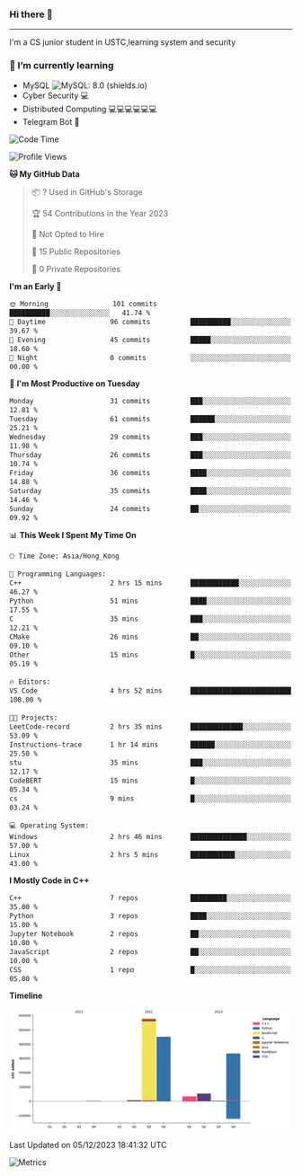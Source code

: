 ### Hi there 👋

<!--
**aozaki-touko/aozaki-touko** is a ✨ _special_ ✨ repository because its `README.md` (this file) appears on your GitHub profile.

Here are some ideas to get you started:

-  ...
- 🌱 I’m currently learning ...
- 👯 I’m looking to collaborate on ...
- 🤔 I’m looking for help with ...
- 💬 Ask me about ...
- 📫 How to reach me: ...
- 😄 Pronouns: ...
- ⚡ Fun fact: ...
-->

---

I'm a CS junior student in USTC,learning system and security



### 🌱 I’m currently learning

- MySQL ![MySQL: 8.0 (shields.io)](https://img.shields.io/badge/MySQL-8.0-blue)
- Cyber Security :computer:
- Distributed Computing :computer::computer::computer::computer::computer::computer:
- Telegram Bot :robot:



<!--START_SECTION:waka-->
![Code Time](http://img.shields.io/badge/Code%20Time-233%20hrs%2023%20mins-blue)

![Profile Views](http://img.shields.io/badge/Profile%20Views-0-blue)

**🐱 My GitHub Data** 

> 📦 ? Used in GitHub's Storage 
 > 
> 🏆 54 Contributions in the Year 2023
 > 
> 🚫 Not Opted to Hire
 > 
> 📜 15 Public Repositories 
 > 
> 🔑 0 Private Repositories 
 > 
**I'm an Early 🐤** 

```text
🌞 Morning                101 commits         ██████████░░░░░░░░░░░░░░░   41.74 % 
🌆 Daytime                96 commits          ██████████░░░░░░░░░░░░░░░   39.67 % 
🌃 Evening                45 commits          █████░░░░░░░░░░░░░░░░░░░░   18.60 % 
🌙 Night                  0 commits           ░░░░░░░░░░░░░░░░░░░░░░░░░   00.00 % 
```
📅 **I'm Most Productive on Tuesday** 

```text
Monday                   31 commits          ███░░░░░░░░░░░░░░░░░░░░░░   12.81 % 
Tuesday                  61 commits          ██████░░░░░░░░░░░░░░░░░░░   25.21 % 
Wednesday                29 commits          ███░░░░░░░░░░░░░░░░░░░░░░   11.98 % 
Thursday                 26 commits          ███░░░░░░░░░░░░░░░░░░░░░░   10.74 % 
Friday                   36 commits          ████░░░░░░░░░░░░░░░░░░░░░   14.88 % 
Saturday                 35 commits          ████░░░░░░░░░░░░░░░░░░░░░   14.46 % 
Sunday                   24 commits          ██░░░░░░░░░░░░░░░░░░░░░░░   09.92 % 
```


📊 **This Week I Spent My Time On** 

```text
🕑︎ Time Zone: Asia/Hong_Kong

💬 Programming Languages: 
C++                      2 hrs 15 mins       ████████████░░░░░░░░░░░░░   46.27 % 
Python                   51 mins             ████░░░░░░░░░░░░░░░░░░░░░   17.55 % 
C                        35 mins             ███░░░░░░░░░░░░░░░░░░░░░░   12.21 % 
CMake                    26 mins             ██░░░░░░░░░░░░░░░░░░░░░░░   09.10 % 
Other                    15 mins             █░░░░░░░░░░░░░░░░░░░░░░░░   05.19 % 

🔥 Editors: 
VS Code                  4 hrs 52 mins       █████████████████████████   100.00 % 

🐱‍💻 Projects: 
LeetCode-record          2 hrs 35 mins       █████████████░░░░░░░░░░░░   53.09 % 
Instructions-trace       1 hr 14 mins        ██████░░░░░░░░░░░░░░░░░░░   25.50 % 
stu                      35 mins             ███░░░░░░░░░░░░░░░░░░░░░░   12.17 % 
CodeBERT                 15 mins             █░░░░░░░░░░░░░░░░░░░░░░░░   05.34 % 
cs                       9 mins              █░░░░░░░░░░░░░░░░░░░░░░░░   03.24 % 

💻 Operating System: 
Windows                  2 hrs 46 mins       ██████████████░░░░░░░░░░░   57.00 % 
Linux                    2 hrs 5 mins        ███████████░░░░░░░░░░░░░░   43.00 % 
```

**I Mostly Code in C++** 

```text
C++                      7 repos             █████████░░░░░░░░░░░░░░░░   35.00 % 
Python                   3 repos             ████░░░░░░░░░░░░░░░░░░░░░   15.00 % 
Jupyter Notebook         2 repos             ██░░░░░░░░░░░░░░░░░░░░░░░   10.00 % 
JavaScript               2 repos             ██░░░░░░░░░░░░░░░░░░░░░░░   10.00 % 
CSS                      1 repo              █░░░░░░░░░░░░░░░░░░░░░░░░   05.00 % 
```



**Timeline**

![Lines of Code chart](https://raw.githubusercontent.com/aozaki-touko/aozaki-touko/main/assets/bar_graph.png)


 Last Updated on 05/12/2023 18:41:32 UTC
<!--END_SECTION:waka-->
![Metrics](https://metrics.lecoq.io/aozaki-touko?template=classic&base.header=0&habits=1&languages=1&fortune=1&base=header%2C%20activity%2C%20community%2C%20repositories%2C%20metadata&base.indepth=false&base.hireable=false&base.skip=false&languages=false&languages.limit=8&languages.threshold=0%25&languages.other=false&languages.colors=github&languages.sections=most-used&languages.indepth=false&languages.analysis.timeout=15&languages.analysis.timeout.repositories=7.5&languages.categories=markup%2C%20programming&languages.recent.categories=markup%2C%20programming&languages.recent.load=300&languages.recent.days=14&habits=false&habits.from=200&habits.days=14&habits.facts=true&habits.charts=false&habits.charts.type=classic&habits.trim=false&habits.languages.limit=8&habits.languages.threshold=0%25&fortune=false&config.timezone=Asia%2FHong_Kong)
